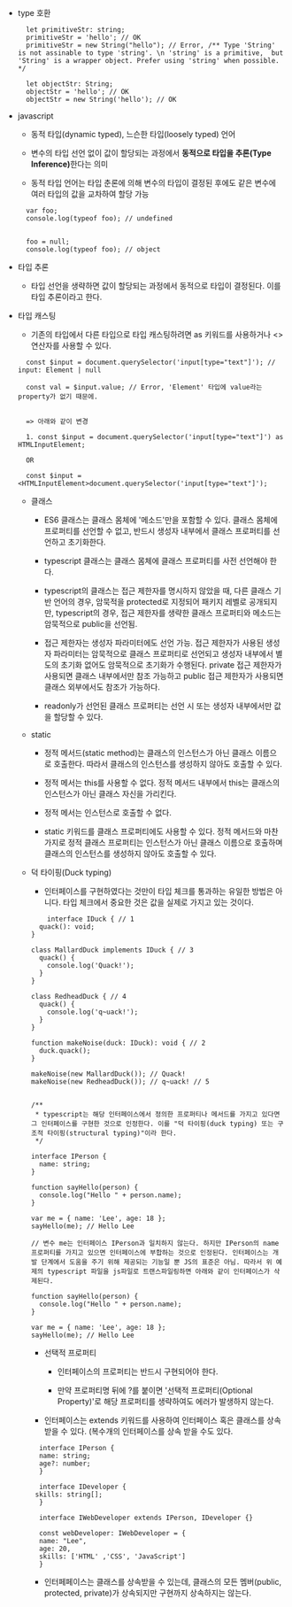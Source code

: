 
* type 호환

  ```
    let primitiveStr: string;
    primitiveStr = 'hello'; // OK
    primitiveStr = new String("hello"); // Error, /** Type 'String' is not assinable to type 'string'. \n 'string' is a primitive,  but 'String' is a wrapper object. Prefer using 'string' when possible. */

    let objectStr: String;
    objectStr = 'hello'; // OK
    objectStr = new String('hello'); // OK
  ```

* javascript 
  
  - 동적 타입(dynamic typed), 느슨한 타입(loosely typed) 언어

  - 변수의 타입 선언 없이 값이 할당되는 과정에서 <b>동적으로 타입을 추론(Type Inference)</b>한다는 의미

  - 동적 타입 언어는 타입 춘론에 의해 변수의 타입이 결정된 후에도 같은 변수에 여러 타입의 값을 교차하여 할당 가능

  ```
    var foo;
    console.log(typeof foo); // undefined

    
    foo = null;
    console.log(typeof foo); // object

  ```

* 타입 추론

  - 타입 선언을 생략하면 값이 할당되는 과정에서 동적으로 타입이 결정된다. 이를 타입 추론이라고 한다.


* 타입 캐스팅

  - 기존의 타입에서 다른 타입으로 타입 캐스팅하려면 as 키워드를 사용하거나 <> 연산자를 사용할 수 있다.


  ```
    const $input = document.querySelector('input[type="text"]'); // input: Element | null

    const val = $input.value; // Error, 'Element' 타입에 value라는 property가 없기 때문에. 


    => 아래와 같이 변경

    1. const $input = document.querySelector('input[type="text"]') as HTMLInputElement;

    OR

    const $input = <HTMLInputElement>document.querySelector('input[type="text"]');
  ```


  * 클래스

    - ES6 클래스는 클래스 몸체에 '메소드'만을 포함할 수 있다. 클래스 몸체에 프로퍼티를 선언할 수 없고, 반드시 생성자 내부에서 클래스 프로퍼티를 선언하고 초기화한다.

    - typescript 클래스는 클래스 몸체에 클래스 프로퍼티를 사전 선언해야 한다.

    - typescript의 클래스는 접근 제한자를 명시하지 않았을 때, 다른 클래스 기반 언어의 경우, 암묵적을 protected로 지정되어 패키지 레벨로 공개되지만, typescript의 경우, 접근 제한자를 생략한 클래스 프로퍼티와 메소드는 암묵적으로 public을 선언됨.

    - 접근 제한자는 생성자 파라미터에도 선언 가능. 접근 제한자가 사용된 생성자 파라미터는 암묵적으로 클래스 프로퍼티로 선언되고 생성자 내부에서 별도의 초기화 없어도 암묵적으로 초기화가 수행된다. private 접근 제한자가 사용되면 클래스 내부에서만 참조 가능하고 public 접근 제한자가 사용되면 클래스 외부에서도 참조가 가능하다.

    - readonly가 선언된 클래스 프로퍼티는 선언 시 또는 생성자 내부에서만 값을 할당할 수 있다.

  
  * static

    - 정적 메서드(static method)는 클래스의 인스턴스가 아닌 클래스 이름으로 호출한다. 따라서 클래스의 인스턴스를 생성하지 않아도 호출할 수 있다.

    - 정적 메서는 this를 사용할 수 없다. 정적 메서드 내부에서 this는 클래스의 인스턴스가 아닌 클래스 자신을 가리킨다.

    - 정적 메서는 인스턴스로 호출할 수 없다.

    - static 키워드를 클래스 프로퍼티에도 사용할 수 있다. 정적 메서드와 마찬가지로 정적 클래스 프로퍼티는 인스턴스가 아닌 클래스 이름으로 호출하며 클래스의 인스턴스를 생성하지 않아도 호출할 수 있다.


  * 덕 타이핑(Duck typing)

    - 인터페이스를 구현하였다는 것만이 타입 체크를 통과하는 유일한 방법은 아니다. 타입 체크에서 중요한 것은 값을 실제로 가지고 있는 것이다.

    ```
        interface IDuck { // 1
	  quack(): void;
	}

	class MallardDuck implements IDuck { // 3
	  quack() {
	    console.log('Quack!');
	  }
	}

	class RedheadDuck { // 4
	  quack() {
	    console.log('q~uack!');
	  }
	}

	function makeNoise(duck: IDuck): void { // 2
	  duck.quack();
	}

	makeNoise(new MallardDuck()); // Quack!
	makeNoise(new RedheadDuck()); // q~uack! // 5


	/**
	 * typescript는 해당 인터페이스에서 정의한 프로퍼티나 메서드를 가지고 있다면 그 인터페이스를 구현한 것으로 인정한다. 이를 "덕 타이핑(duck typing) 또는 구조적 타이핑(structural typing)"이라 한다.
	 */

	interface IPerson {
	  name: string;
	}

	function sayHello(person) {
	  console.log("Hello " + person.name);
	}
	
	var me = { name: 'Lee', age: 18 };
	sayHello(me); // Hello Lee

	// 변수 me는 인터페이스 IPerson과 일치하지 않는다. 하지만 IPerson의 name 프로퍼티를 가지고 있으면 인터페이스에 부합하는 것으로 인정된다. 인터페이스는 개발 단계에서 도움을 주기 위해 제공되는 기능일 뿐 JS의 표준은 아님. 따라서 위 예제의 typescript 파일을 js파일로 트랜스파일링하면 아래와 같이 인터페이스가 삭제된다.

	function sayHello(person) {
	  console.log("Hello " + person.name);
	}

	var me = { name: 'Lee', age: 18 };
	sayHello(me); // Hello Lee
    ```

    - 선택적 프로퍼티

      - 인터페이스의 프로퍼티는 반드시 구현되어야 한다.

      - 만약 프로퍼티명 뒤에 ?를 붙이면 '선택적 프로퍼티(Optional Property)'로 해당 프로퍼티를 생략하여도 에러가 발생하지 않는다.

    - 인터페이스는 extends 키워드를 사용하여 인터페이스 혹은 클래스를 상속받을 수 있다. (복수개의 인터페이스를 상속 받을 수도 있다.

    ```
      interface IPerson {
	  name: string;
	  age?: number;
      }

      interface IDeveloper {
	 skills: string[];
      }

      interface IWebDeveloper extends IPerson, IDeveloper {}

      const webDeveloper: IWebDeveloper = {
	  name: "Lee",
	  age: 20,
	  skills: ['HTML' ,'CSS', 'JavaScript']
      }
    ```

    - 인터페페이스는 클래스를 상속받을 수 있는데, 클래스의 모든 멤버(public, protected, private)가 상속되지만 구현까지 상속하지는 않는다.
